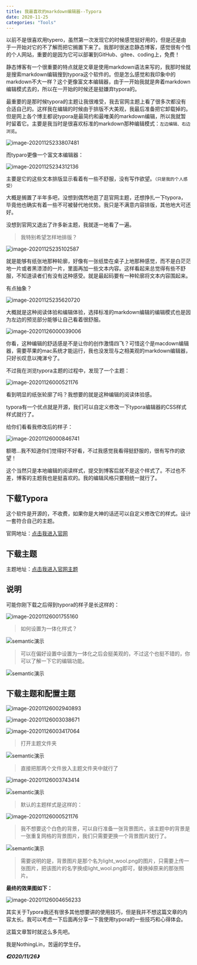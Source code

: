 ```yaml
---
title: 我最喜欢的markdown编辑器--Typora
date: 2020-11-25 
categories: "Tools" 
---
```

以前不是很喜欢用typero，虽然第一次发现它的时候感觉挺好用的，但是还是由于一开始对它的不了解而把它搁置下来了。我那时很迷恋静态博客，感觉很有个性的个人网站，重要的是因为它可以部署到GitHub、gitee、coding上，免费！

静态博客有一个很重要的特点就是文章是使用markdown语法来写的，我那时候就是搜索markdown编辑搜到typora这个软件的。但是怎么感觉和我印象中的markdown不大一样？这个更像富文本编辑器，由于一开始我就是奔着markdown编辑模式去的，所以在一开始的时候还是挺嫌弃typora的。

最重要的是那时候typora的主题让我很难受，我去官网主题上看了很多次都没有合适自己的。这样我在编辑的时候由于排版不大美观，我最后准备把它卸载掉的。但是网上各个博主都说typora是最简约和最唯美的markdown编辑，所以我就暂时留着它。主要是我当时是很喜欢标准的markdown那种编辑模式：`左边编辑、右边浏览`。

![image-20201125233807481](https://NothingLin.coding.net/p/picture/d/picture/git/raw/master/2020/11/26/20201126005331.png)

而typaro更像一个富文本编辑器：

![image-20201125234312136](https://NothingLin.coding.net/p/picture/d/picture/git/raw/master/2020/11/26/20201126005339.png)

主要是它的这些文本排版显示看着有一些不舒服，没有写作欲望。`（只是我的个人感受）`

大概是搁置了半年多吧，没想到偶然地逛了逛官网主题，还想挣扎一下typora，毕竟他也确实有着一些不可被替代地优势。我只是不满意内容排版，其他地大可还好。

没想到官网又退出了许多新主题，我就逐一地看了一遍。

> 我特别希望怎样地排版？

![image-20201125235102587](https://NothingLin.coding.net/p/picture/d/picture/git/raw/master/2020/11/26/20201126005345.png)

就是能够有纸张地那种轮廓，好像有一张纸垫在桌子上地那种感觉，而不是白茫茫地一片或者黑漆漆的一片，里面再加一些文本内容。这样看起来总觉得有些不舒服，不知道读者们有没有这种感受。就是最起码要有一种轮廓将文本内容围起来。

有点抽象？

![image-20201125235620720](https://NothingLin.coding.net/p/picture/d/picture/git/raw/master/2020/11/26/20201126005353.png)

大概就是这种阅读体验和编辑体验，选择标准的markdown编辑的编辑模式也是因为左边的预览部分能够让自己看着很舒服。

![image-20201126000039006](https://NothingLin.coding.net/p/picture/d/picture/git/raw/master/2020/11/26/20201126005358.png)

你看，这种编辑的舒适感是不是让你的创作激情四飞？可惜这个是macdown编辑器，需要苹果的mac系统才能运行，我也没发现与之相美观的markdown编辑器，只好长叹息以掩涕兮了。

不过我在浏览typora主题的过程中，发现了一个主题：

![image-20201126000521176](https://NothingLin.coding.net/p/picture/d/picture/git/raw/master/2020/11/26/20201126005407.png)

看到明显的纸张轮廓了吗？我想要的就是这种编辑的阅读体验感。

typora有一个优点就是开源，我们可以自定义修改一下typora编辑器的CSS样式样式就行了。

给你们看看我修改后的样子：

![image-20201126000846741](https://NothingLin.coding.net/p/picture/d/picture/git/raw/master/2020/11/26/20201126005413.png)

额嗯...我不知道你们觉得好不好看，不过我感觉我看得挺舒服的，很有写作的欲望！

这个当然只是本地编辑的阅读样式，提交到博客后就不是这个样式了。不过也不差，博客的主题我也是挺喜欢的。我的编辑风格只要相统一就行了。

## 下载Typora

这个软件是开源的，不收费，如果你是大神的话还可以自定义修改它的样式。设计一套符合自己的主题。

官网地址：[点击我进入官网](https://typora.io/)

## 下载主题

主题地址：[点击我进入官网主题](http://theme.typora.io/)

## 说明

可能你刚下载之后得到typora的样子是长这样的：

![image-20201126001755160](https://NothingLin.coding.net/p/picture/d/picture/git/raw/master/2020/11/26/20201126005422.png)

> 如何设置为一体化样式？

![semantic演示](https://NothingLin.coding.net/p/picture/d/picture/git/raw/master/2020/11/26/20201126005425.gif)

> 可以在偏好设置中设置为一体化之后会挺美观的，不过这个也挺不错的，你可以了解一下它的编辑功能。

![semantic演示](https://NothingLin.coding.net/p/picture/d/picture/git/raw/master/2020/11/26/20201126005444.gif)

## 下载主题和配置主题

![image-20201126002940893](D:\工作区\typora截图\image-20201126002940893.png)

![image-20201126003038671](https://NothingLin.coding.net/p/picture/d/picture/git/raw/master/2020/11/26/20201126005454.png)

![image-20201126003417064](https://NothingLin.coding.net/p/picture/d/picture/git/raw/master/2020/11/26/20201126005459.png)

> 打开主题文件夹

![semantic演示](https://NothingLin.coding.net/p/picture/d/picture/git/raw/master/2020/11/26/20201126005531.png)

> 直接把那两个文件放入主题文件夹中就行了

![image-20201126003743414](https://NothingLin.coding.net/p/picture/d/picture/git/raw/master/2020/11/26/20201126005531.png)

![semantic演示](https://NothingLin.coding.net/p/picture/d/picture/git/raw/master/2020/11/26/20201126005610.gif)

> 默认的主题样式是这样的：

![image-20201126000521176](https://NothingLin.coding.net/p/picture/d/picture/git/raw/master/2020/11/26/20201126005604.png)

> 我不想要这个白色的背景，可以自行准备一张背景图片。该主题中的背景是一张重复网格的背景图片，我们只需要更换一个背景图片就行了。

![semantic演示](https://NothingLin.coding.net/p/picture/d/picture/git/raw/master/2020/11/26/20201126005629.gif)

> 需要说明的是，背景图片是那个名为light_wool.png的图片，只需要上传一张图片，把该图片的名字换成light_wool.png即可，替换掉原来的那张照片。

**最终的效果图如下：**

![image-20201126004656233](https://NothingLin.coding.net/p/picture/d/picture/git/raw/master/2020/11/26/20201126005643.png)





其实关于Typora我还有很多其他想要讲的使用技巧，但是我并不想这篇文章的内容太长。我可以考虑一下后面再分享一下我使用typora的一些技巧和心得体会。



这篇文章暂时就这么多先吧。

我是NothingLin，苦逼的学生仔。

***《2020/11/26》***